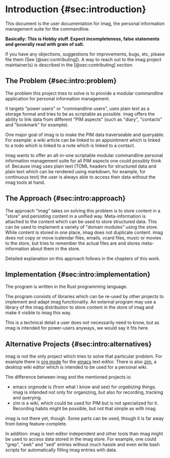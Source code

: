 # Introduction {#sec:introduction}

This document is the user documentation for imag, the personal
information management suite for the commandline. 

**Basically: This is Hobby stuff. Expect incompleteness, false statements and
generally read with grain of salt.**

If you have any objections, suggestions for improvements, bugs, etc, please file
them (See [@sec:contributing]).
A way to reach out to the imag project maintainer(s) is described in the
[@sec:contributing] section.


## The Problem {#sec:intro:problem}

The problem this project tries to solve is to provide a modular commandline
application for personal information management.

It targets "power users" or "commandline users", uses plain text as a storage
format and tries to be as scriptable as possible.
imag offers the ability to link data from different "PIM aspects" (such as
"diary", "contacts" and "bookmark" for example).

One major goal of imag is to make the PIM data traverseable and queryable.
For example: a wiki article can be linked to an appointment which is linked to a
todo which is linked to a note which is linked to a contact.

imag wants to offer an all-in-one scriptable modular commandline personal
information management suite for all PIM aspects one could possibly think of.
Because imag uses plain text (TOML headers for structured data and plain text
which can be rendered using markdown, for example, for continuous text)
the user is always able to access their data without the imag tools at hand.


## The Approach {#sec:intro:approach}

The approach "imag" takes on solving this problem is to store content in a
"store" and persisting content in a unified way.
Meta-information is attached to the content which can be used to store
structured data.
This can be used to implement a variety of "domain modules" using the store.
While content is stored in _one_ place, imag does not duplicate content.
imag does not copy or move icalendar files, emails, vcard files, music or
movies to the store, but tries to remember the actual files are and stores
meta-information about them in the store.

Detailed explanation on this approach follows in the chapters of this work.

## Implementation {#sec:intro:implementation}

The program is written in the Rust programming language.

The program consists of libraries which can be re-used by other projects
to implement and adapt imag functionality. An external program may use a
library of the imag distribution to store content in the store of imag and
make it visible to imag this way.

This is a technical detail a user does not necessarily need to know, but as imag
is intended for power-users anyways, we would say it fits here.

## Alternative Projects {#sec:intro:alternatives}

imag is not the only project which tries to solve that particular problem. For
example there is
[org mode](https://orgmode.org)
for the [emacs](https://www.gnu.org/software/emacs/) text editor.
There is also [zim](http://zim-wiki.org/), a desktop wiki editor which is
intended to be used for a personal wiki.

The difference between imag and the mentioned projects is:
* emacs orgmode is (from what I know and see) for _orgabizing_ things. imag is
  intended not only for organizing, but also for recording, tracking and
  querying.
* zim is a wiki, which could be used for PIM but is not specialized for it.
  Recording habits might be possible, but not that simple as with imag
  
imag is not there
yet, though. Some parts can be used, though it is far away from being feature-complete.

In addition: imag is text-editor independent and other tools than imag might be
used to access data stored in the imag store.
For example, one could "grep", "awk" and "sed" entries without much hassle and
even write bash scripts for automatically filling imag entries with data.


